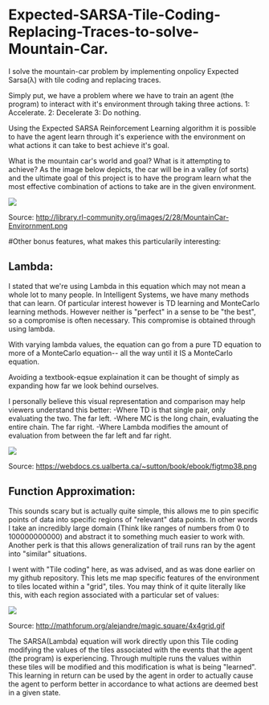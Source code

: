 # Expected-SARSA-Tile-Coding-Replacing-Traces-to-solve-Mountain-Car.
I solve the mountain-car problem by implementing onpolicy Expected Sarsa(λ) with tile coding and replacing traces.

Simply put, we have a problem where we have to train an agent (the program) to interact with it's environment through taking three actions.
1: Accelerate.
2: Decelerate
3: Do nothing.

Using the Expected SARSA Reinforcement Learning algorithm it is possible to have the agent learn through it's experience with the environment on what actions it can take to best achieve it's goal.

What is the mountain car's world and goal? What is it attempting to achieve?
As the image below depicts, the car will be in a valley (of sorts) and the ultimate goal of this project is to have the program learn what the most effective combination of actions to take are in the given environment. 

![](http://library.rl-community.org/images/2/28/MountainCar-Envirornment.png)

Source: http://library.rl-community.org/images/2/28/MountainCar-Envirornment.png

#Other bonus features, what makes this particularily interesting:

## Lambda:
I stated that we're using Lambda in this equation which may not mean a whole lot to many people. 
In Intelligent Systems, we have many methods that can learn. Of particular interest however is TD learning and MonteCarlo learning methods.
However neither is "perfect" in a sense to be "the best", so a compromise is often necessary. This compromise is obtained through using lambda.

With varying lambda values, the equation can go from a pure TD equation to more of a MonteCarlo equation-- all the way until it IS a MonteCarlo equation.

Avoiding a textbook-eqsue explaination it can be thought of simply as expanding how far we look behind ourselves.

I personally believe this visual representation and comparison may help viewers understand this better:
-Where TD is that single pair, only evaluating the two. The far left.
-Where MC is the long chain, evaluating the entire chain. The far right.
-Where Lambda modifies the amount of evaluation from between the far left and far right.

![](https://webdocs.cs.ualberta.ca/~sutton/book/ebook/figtmp38.png)

Source: https://webdocs.cs.ualberta.ca/~sutton/book/ebook/figtmp38.png

## Function Approximation:
This sounds scary but is actually quite simple, this allows me to pin specific points of data into specific regions of "relevant" data points. In other words I take an incredibly large domain (Think like ranges of numbers from 0 to 100000000000) and abstract it to something much easier to work with.
Another perk is that this allows generalization of trail runs ran by the agent into "similar" situations.

I went with "Tile coding" here, as was advised, and as was done earlier on my github repository. This lets me map specific features of the environment to tiles located within a "grid", tiles.
You may think of it quite literally like this, with each region associated with a particular set of values:

![](http://mathforum.org/alejandre/magic.square/4x4grid.gif)

Source: http://mathforum.org/alejandre/magic.square/4x4grid.gif

The SARSA(Lambda) equation will work directly upon this Tile coding modifying the values of the tiles associated with the events that the agent (the program) is experiencing.
Through multiple runs the values within these tiles will be modified and this modification is what is being "learned". This learning in return can be used by the agent in order to actually cause the agent to perform better in accordance to what actions are deemed best in a given state.
